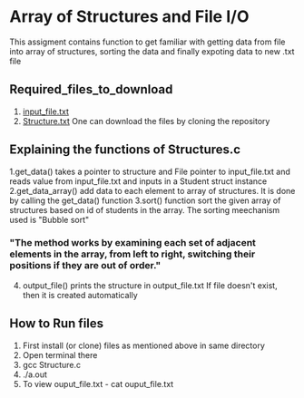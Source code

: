 # Array of Structures and File I/O

This assigment contains function to get familiar with getting data from file into array of structures, sorting the data and finally expoting data to new .txt file

## Required_files_to_download 
 1. [input_file.txt](https://github.com/ap5967ap/Structures/blob/main/input_file.txt)
 2. [Structure.txt](https://github.com/ap5967ap/Structures/blob/main/Structures.c)
 One can download the files by cloning the repository

## Explaining the functions of Structures.c 
 1.get_data() takes a pointer to structure and File pointer to input_file.txt and reads value from input_file.txt and inputs in a Student struct instance
 2.get_data_array() add data to each element to array of structures. It is done by calling the get_data() function
 3.sort() function sort the given array of structures based on id of students in the array.
   The sorting meechanism used is "Bubble sort"
   ### "The method works by examining each set of adjacent elements in the array, from left to right, switching their positions if they are out of order."
 4. output_file() prints the structure in output_file.txt 
    If file doesn't exist, then it is created automatically
    
## How to Run files
  1. First install (or clone) files as mentioned above in same directory
  2. Open terminal there
  3. gcc Structure.c 
  4. ./a.out 
  5. To view ouput_file.txt -  cat ouput_file.txt
